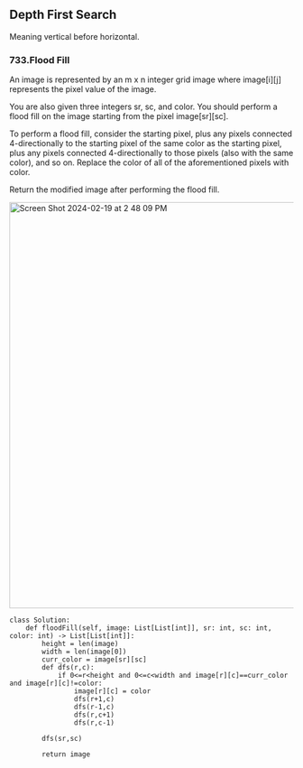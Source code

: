 ## Depth First Search

Meaning vertical before horizontal.

### 733.Flood Fill

An image is represented by an m x n integer grid image where image[i][j] represents the pixel value of the image.

You are also given three integers sr, sc, and color. You should perform a flood fill on the image starting from the pixel image[sr][sc].

To perform a flood fill, consider the starting pixel, plus any pixels connected 4-directionally to the starting pixel of the same color as the starting pixel, plus any pixels connected 4-directionally to those pixels (also with the same color), and so on. Replace the color of all of the aforementioned pixels with color.

Return the modified image after performing the flood fill.


<img width="720" alt="Screen Shot 2024-02-19 at 2 48 09 PM" src="https://github.com/esraagul/Python-Exercises/assets/41425202/f9c73790-1752-427b-afd9-c4e62793b42e">




```python3
class Solution:
    def floodFill(self, image: List[List[int]], sr: int, sc: int, color: int) -> List[List[int]]:
        height = len(image)
        width = len(image[0])
        curr_color = image[sr][sc]
        def dfs(r,c):
            if 0<=r<height and 0<=c<width and image[r][c]==curr_color and image[r][c]!=color:
                image[r][c] = color
                dfs(r+1,c)
                dfs(r-1,c)
                dfs(r,c+1)
                dfs(r,c-1)

        dfs(sr,sc)

        return image
```
